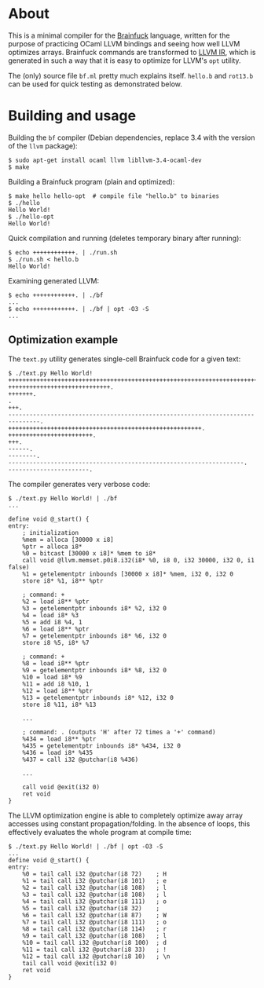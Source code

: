 About
=====

This is a minimal compiler for the
[Brainfuck](https://en.wikipedia.org/wiki/Brainfuck) language, written for the
purpose of practicing OCaml LLVM bindings and seeing how well LLVM optimizes
arrays. Brainfuck commands are transformed to [LLVM
IR](http://llvm.org/docs/LangRef.html), which is generated in such a way that
it is easy to optimize for LLVM's `opt` utility.

The (only) source file `bf.ml` pretty much explains itself. `hello.b` and
`rot13.b` can be used for quick testing as demonstrated below.


Building and usage
==================

Building the `bf` compiler (Debian dependencies, replace 3.4 with the version
of the `llvm` package):

    $ sudo apt-get install ocaml llvm libllvm-3.4-ocaml-dev
    $ make

Building a Brainfuck program (plain and optimized):

    $ make hello hello-opt  # compile file "hello.b" to binaries
    $ ./hello
    Hello World!
    $ ./hello-opt
    Hello World!

Quick compilation and running (deletes temporary binary after running):

    $ echo ++++++++++++. | ./run.sh
    $ ./run.sh < hello.b
    Hello World!

Examining generated LLVM:

    $ echo ++++++++++++. | ./bf
    ...
    $ echo ++++++++++++. | ./bf | opt -O3 -S
    ...


Optimization example
--------------------

The `text.py` utility generates single-cell Brainfuck code for a given text:

    $ ./text.py Hello World!
    ++++++++++++++++++++++++++++++++++++++++++++++++++++++++++++++++++++++++.
    +++++++++++++++++++++++++++++.
    +++++++.
    .
    +++.
    -------------------------------------------------------------------------------.
    +++++++++++++++++++++++++++++++++++++++++++++++++++++++.
    ++++++++++++++++++++++++.
    +++.
    ------.
    --------.
    -------------------------------------------------------------------.
    -----------------------.

The compiler generates very verbose code:

    $ ./text.py Hello World! | ./bf
    ...

    define void @_start() {
    entry:
        ; initialization
        %mem = alloca [30000 x i8]
        %ptr = alloca i8*
        %0 = bitcast [30000 x i8]* %mem to i8*
        call void @llvm.memset.p0i8.i32(i8* %0, i8 0, i32 30000, i32 0, i1 false)
        %1 = getelementptr inbounds [30000 x i8]* %mem, i32 0, i32 0
        store i8* %1, i8** %ptr

        ; command: +
        %2 = load i8** %ptr
        %3 = getelementptr inbounds i8* %2, i32 0
        %4 = load i8* %3
        %5 = add i8 %4, 1
        %6 = load i8** %ptr
        %7 = getelementptr inbounds i8* %6, i32 0
        store i8 %5, i8* %7

        ; command: +
        %8 = load i8** %ptr
        %9 = getelementptr inbounds i8* %8, i32 0
        %10 = load i8* %9
        %11 = add i8 %10, 1
        %12 = load i8** %ptr
        %13 = getelementptr inbounds i8* %12, i32 0
        store i8 %11, i8* %13

        ...

        ; command: . (outputs 'H' after 72 times a '+' command)
        %434 = load i8** %ptr
        %435 = getelementptr inbounds i8* %434, i32 0
        %436 = load i8* %435
        %437 = call i32 @putchar(i8 %436)

        ...

        call void @exit(i32 0)
        ret void
    }

The LLVM optimization engine is able to completely optimize away array accesses
using constant propagation/folding. In the absence of loops, this effectively
evaluates the whole program at compile time:

    $ ./text.py Hello World! | ./bf | opt -O3 -S
    ...
    define void @_start() {
    entry:
        %0 = tail call i32 @putchar(i8 72)    ; H
        %1 = tail call i32 @putchar(i8 101)   ; e
        %2 = tail call i32 @putchar(i8 108)   ; l
        %3 = tail call i32 @putchar(i8 108)   ; l
        %4 = tail call i32 @putchar(i8 111)   ; o
        %5 = tail call i32 @putchar(i8 32)    ;
        %6 = tail call i32 @putchar(i8 87)    ; W
        %7 = tail call i32 @putchar(i8 111)   ; o
        %8 = tail call i32 @putchar(i8 114)   ; r
        %9 = tail call i32 @putchar(i8 108)   ; l
        %10 = tail call i32 @putchar(i8 100)  ; d
        %11 = tail call i32 @putchar(i8 33)   ; !
        %12 = tail call i32 @putchar(i8 10)   ; \n
        tail call void @exit(i32 0)
        ret void
    }
